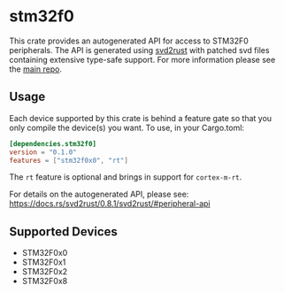 # stm32f0
This crate provides an autogenerated API for access to STM32F0 peripherals.
The API is generated using [svd2rust] with patched svd files containing
extensive type-safe support. For more information please see the [main repo].

[svd2rust]: https://github.com/japaric/svd2rust
[main repo]: https://github.com/adamgreig/stm32-rs

## Usage
Each device supported by this crate is behind a feature gate so that you only
compile the device(s) you want. To use, in your Cargo.toml:

```toml
[dependencies.stm32f0]
version = "0.1.0"
features = ["stm32f0x0", "rt"]
```

The `rt` feature is optional and brings in support for `cortex-m-rt`.

For details on the autogenerated API, please see:
https://docs.rs/svd2rust/0.8.1/svd2rust/#peripheral-api

## Supported Devices

* STM32F0x0
* STM32F0x1
* STM32F0x2
* STM32F0x8
